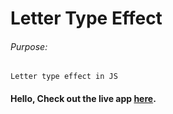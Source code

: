 # Letter Type Effect

###### Purpose:
    Letter type effect in JS

#### Hello, Check out the live app [here]().
